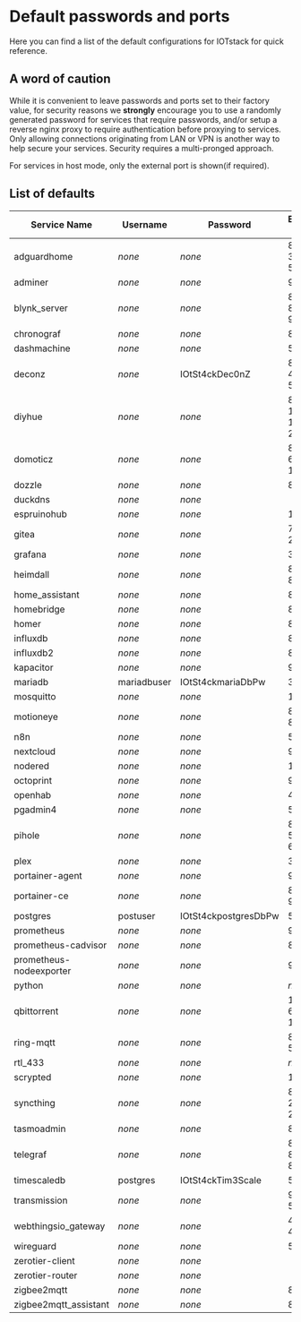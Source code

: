# Default passwords and ports

Here you can find a list of the default configurations for IOTstack for quick reference.

## A word of caution
While it is convenient to leave passwords and ports set to their factory value, for security reasons we __strongly__ encourage you to use a randomly generated password for services that require passwords, and/or setup a reverse nginx proxy to require authentication before proxying to services. Only allowing connections originating from LAN or VPN is another way to help secure your services. Security requires a multi-pronged approach.

For services in host mode, only the external port is shown(if required).

## List of defaults

| Service Name   | Username | Password | External Port | Internal Port | Multiple Passwords  |
| -------------- | ---------------- | ---------------- | -------------------------------- | ------------------ | ----|
| adguardhome    | *none*           | *none*     | 8089<br>3001<br>53  | 8089<br>3001<br>53 | No |
| adminer        | *none*           | *none*     | 9080   | 8080 | No  |
| blynk_server   | *none*           | *none*     | 8180<br>8440<br>9443<br> | 8080<br>8440<br>9443<br> | No |
| chronograf     | *none*           | *none*     | 8888   | 8888 | No  |
| dashmachine    | *none*           | *none*     | 5000   | 5000 | No  |
| deconz         | *none*           | IOtSt4ckDec0nZ | 8090<br>443<br>5901 | 80<br>443<br>5900 | No |
| diyhue         | *none*           | *none*     | 8070<br>1900<br>1982<br>2100 | 80<br>1900<br>1982<br>2100| No |
| domoticz       | *none*           | *none*     | 8083<br>6144<br>1443 | 8080<br>6144<br>1443| No |
| dozzle         | *none*           | *none*     | 8889   | 8080 | No  |
| duckdns        | *none*           | *none*     |        |      | No  |
| espruinohub    | *none*           | *none*     | 1888   |      | No  |
| gitea          | *none*           | *none*     | 7920<br>2222   | 3000<br>22| No |
| grafana        | *none*           | *none*     | 3000   | 3000 | No  |
| heimdall       | *none*           | *none*     | 8880<br>8883  | 80<br>443| No |
| home_assistant | *none*           | *none*     | 8123   |      | No  |
| homebridge     | *none*           | *none*     | 8581   |      | No  |
| homer          | *none*           | *none*     | 8881   | 8080 | No  |
| influxdb       | *none*           | *none*     | 8086   | 8086 | Yes |
| influxdb2      | *none*           | *none*     | 8087   | 8086 | Yes |
| kapacitor      | *none*           | *none*     | 9092   | 9092 | Yes |
| mariadb        | mariadbuser      | IOtSt4ckmariaDbPw   | 3306 | 3306| Yes |
| mosquitto      | *none*           | *none*     | 1883   |1883  | No  |
| motioneye      | *none*           | *none*     | 8765<br>8081  |8765<br>8081 | No |
| n8n            | *none*           | *none*     | 5678   |5678  | No  |
| nextcloud      | *none*           | *none*     | 9321   |80    | No  |
| nodered        | *none*           | *none*     | 1880   | 1880 | No  |
| octoprint      | *none*           | *none*     | 9980   | 80   | No  |
| openhab        | *none*           | *none*     | 4050   |      | No  |
| pgadmin4       | *none*           | *none*     | 5050   |      | No  |
| pihole         | *none*           | *none*     | 8089<br>53<br>67 | 80<br>53<br>67 | No  |
| plex           | *none*           | *none*     | 32400  |      | No  |
| portainer-agent| *none*           | *none*     | 9001   | 9001 | No  |
| portainer-ce   | *none*           | *none*     | 8000<br>9000  | 8000<br>9000 | No |
| postgres       | postuser         | IOtSt4ckpostgresDbPw   | 5432 | 5432| Yes |
| prometheus     | *none*           | *none*     | 9090   |9090  | No  |
| prometheus-cadvisor | *none*      | *none*     | 8082   |8080  | No  |
| prometheus-nodeexporter | *none*  | *none*     | 9100   |      | No  |
| python         | *none*           | *none*     | *none* |*none*| No  |
| qbittorrent    | *none*           | *none*     | 15080<br>6881<br>1080 |15080<br>6881<br>1080 | No  |
| ring-mqtt      | *none*           | *none*     | 8554<br>55123 |8554<br>55123 | No  |
| rtl_433        | *none*           | *none*     | *none* |*none*| No  |
| scrypted       | *none*           | *none*     | 10443  |      | No  |
| syncthing      | *none*           | *none*     | 8384<br>22000<br>21027 |      | No |
| tasmoadmin     | *none*           | *none*     | 8088   | 80   | No  |
| telegraf       | *none*           | *none*     | 8092<br>8094<br>8125| 8092<br>8094<br>8125 | No |
| timescaledb    | postgres         | IOtSt4ckTim3Scale   | 5433 |5432 | No |
| transmission   | *none*           | *none*     | 9091<br>51413<br>   | 9091<br>51413<br> | No |
| webthingsio_gateway | *none*      | *none*     | 4060<br>4061  |     | No |
| wireguard      | *none*           | *none*     | 51820  | 51820| No |
| zerotier-client| *none*           | *none*     |        |      | No |
| zerotier-router| *none*           | *none*     |        |      | No |
| zigbee2mqtt    | *none*           | *none*     | 8080   | 8080 | No |
| zigbee2mqtt_assistant | *none*    | *none*     | 8880   | 80   | No |
